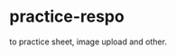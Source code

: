 # practice-respo
to practice sheet, image upload and other.
<!--- {::comment} A te amo {:/COMMENT} --->
